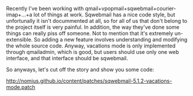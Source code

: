 Recently I've been working with qmail+vpopmail+sqwebmail+courier-imap+...+a lot of things at work.
Sqwebmail has a nice code style, but unfortunally it isn't docummented at all, so for all of us that don't belong to the project itself is very painful. In addition, the way they've done some things can really piss off someone. Not to mention that it's extremely un-extensible. So adding a new feature involves understanding and modifying the whole source code.
Anyway, vacations mode is only implemented through qmailadmin, which is good, but users should use only one web interface, and that interface should be sqwebmail.

So anyways, let's cut off the story and show you some code:

<http://nomius.github.io/content/patches/sqwebmail-5.1.2-vacations-mode.patch>
